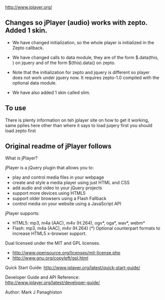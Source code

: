 
http://www.jplayer.org/


Changes so jPlayer (audio) works with zepto. Added  1 skin.
------------------------------------------------------------

* We have changed initialization, so the whole player is initialized in the
  Zepto callback.

* We have changed calls to data module, they are of the form $.data(this, <something>) on jquery
  and of the form $(this).data(<something>) on zepto.

* Note that the initialization for zepto and jquery is different 
  so player does not work under jquery now. It requires zepto-1.0 compiled with the
  optional data module.

* We have also added 1 skin called slim.


To use
------

There is plenty information on teh jplayer site on how to get it working, same pplies here
other than where it says to load juqery first you should load zepto first

<script type="text/javascript" src="zepto.js"></script>
<script src="jquery.jplayer.js"></script>


Original readme of jPlayer follows
---------------------------------------------------
What is jPlayer?

jPlayer is a jQuery plugin that allows you to:

 * play and control media files in your webpage
 * create and style a media player using just HTML and CSS
 * add audio and video to your jQuery projects
 * support more devices using HTML5
 * support older browsers using a Flash Fallback
 * control media on your website using a JavaScript API

jPlayer supports:
 * HTML5: mp3, m4a (AAC), m4v (H.264), ogv*, oga*, wav*, webm*
 * Flash: mp3, m4a (AAC), m4v (H.264)
(*) Optional counterpart formats to increase HTML5 x-browser support.

Dual licensed under the MIT and GPL licenses.
 * http://www.opensource.org/licenses/mit-license.php
 * http://www.gnu.org/copyleft/gpl.html

Quick Start Guide:
http://www.jplayer.org/latest/quick-start-guide/

Developer Guide and API Reference:
http://www.jplayer.org/latest/developer-guide/

Author: Mark J Panaghiston
